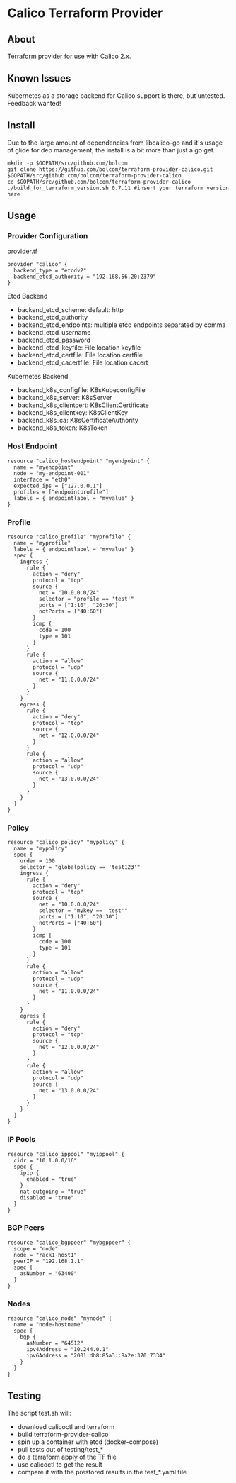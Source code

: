 # Calico Terraform Provider

## About
Terraform provider for use with Calico 2.x.

## Known Issues
Kubernetes as a storage backend for Calico support is there, but untested. Feedback wanted!

## Install
Due to the large amount of dependencies from libcalico-go and it's usage of glide for dep management, the install is a bit more than just a go get.

```
mkdir -p $GOPATH/src/github.com/bolcom
git clone https://github.com/bolcom/terraform-provider-calico.git $GOPATH/src/github.com/bolcom/terraform-provider-calico
cd $GOPATH/src/github.com/bolcom/terraform-provider-calico
./build_for_terraform_version.sh 0.7.11 #insert your terraform version here
```

## Usage

### Provider Configuration
provider.tf
```
provider "calico" {
  backend_type = "etcdv2"
  backend_etcd_authority = "192.168.56.20:2379"
}
```
Etcd Backend
- backend_etcd_scheme: default: http
- backend_etcd_authority
- backend_etcd_endpoints: multiple etcd endpoints separated by comma
- backend_etcd_username
- backend_etcd_password
- backend_etcd_keyfile: File location keyfile
- backend_etcd_certfile: File location certfile
- backend_etcd_cacertfile: File location cacert

Kubernetes Backend
- backend_k8s_configfile: K8sKubeconfigFile
- backend_k8s_server: K8sServer
- backend_k8s_clientcert: K8sClientCertificate
- backend_k8s_clientkey: K8sClientKey
- backend_k8s_ca: K8sCertificateAuthority
- backend_k8s_token: K8sToken

### Host Endpoint
```
resource "calico_hostendpoint" "myendpoint" {
  name = "myendpoint"
  node = "my-endpoint-001"
  interface = "eth0"
  expected_ips = ["127.0.0.1"]
  profiles = ["endpointprofile"]
  labels = { endpointlabel = "myvalue" }
}
```
### Profile
```
resource "calico_profile" "myprofile" {
  name = "myprofile"
  labels = { endpointlabel = "myvalue" }
  spec {
    ingress {
      rule {
        action = "deny"
        protocol = "tcp"
        source {
          net = "10.0.0.0/24"
          selector = "profile == 'test'"
          ports = ["1:10", "20:30"]
          notPorts = ["40:60"]
        }
        icmp {
          code = 100
          type = 101
        }
      }
      rule {
        action = "allow"
        protocol = "udp"
        source {
          net = "11.0.0.0/24"
        }
      }
    }
    egress {
      rule {
        action = "deny"
        protocol = "tcp"
        source {
          net = "12.0.0.0/24"
        }
      }
      rule {
        action = "allow"
        protocol = "udp"
        source {
          net = "13.0.0.0/24"
        }
      }
    }
  }
}
```
### Policy
```
resource "calico_policy" "mypolicy" {
  name = "mypolicy"
  spec {
    order = 100
    selector = "globalpolicy == 'test123'"
    ingress {
      rule {
        action = "deny"
        protocol = "tcp"
        source {
          net = "10.0.0.0/24"
          selector = "mykey == 'test'"
          ports = ["1:10", "20:30"]
          notPorts = ["40:60"]
        }
        icmp {
          code = 100
          type = 101
        }
      }
      rule {
        action = "allow"
        protocol = "udp"
        source {
          net = "11.0.0.0/24"
        }
      }
    }
    egress {
      rule {
        action = "deny"
        protocol = "tcp"
        source {
          net = "12.0.0.0/24"
        }
      }
      rule {
        action = "allow"
        protocol = "udp"
        source {
          net = "13.0.0.0/24"
        }
      }
    }
  }
}
```
### IP Pools
```
resource "calico_ippool" "myippool" {
  cidr = "10.1.0.0/16"
  spec {
    ipip {
      enabled = "true"
    }
    nat-outgoing = "true"
    disabled = "true"
  }
}
```
### BGP Peers
```
resource "calico_bgppeer" "mybgppeer" {
  scope = "node"
  node = "rack1-host1"
  peerIP = "192.168.1.1"
  spec {
    asNumber = "63400"
  }
}
```
### Nodes
```
resource "calico_node" "mynode" {
  name = "node-hostname"
  spec {
    bgp {
      asNumber = "64512"
      ipv4Address = "10.244.0.1"
      ipv6Address = "2001:db8:85a3::8a2e:370:7334"
    }
  }
}
```
## Testing
The script test.sh will:
- download calicoctl and terraform
- build terraform-provider-calico
- spin up a container with etcd (docker-compose)
- pull tests out of testing/test_*
- do a terraform apply of the TF file
- use calicoctl to get the result
- compare it with the prestored results in the test_*.yaml file
